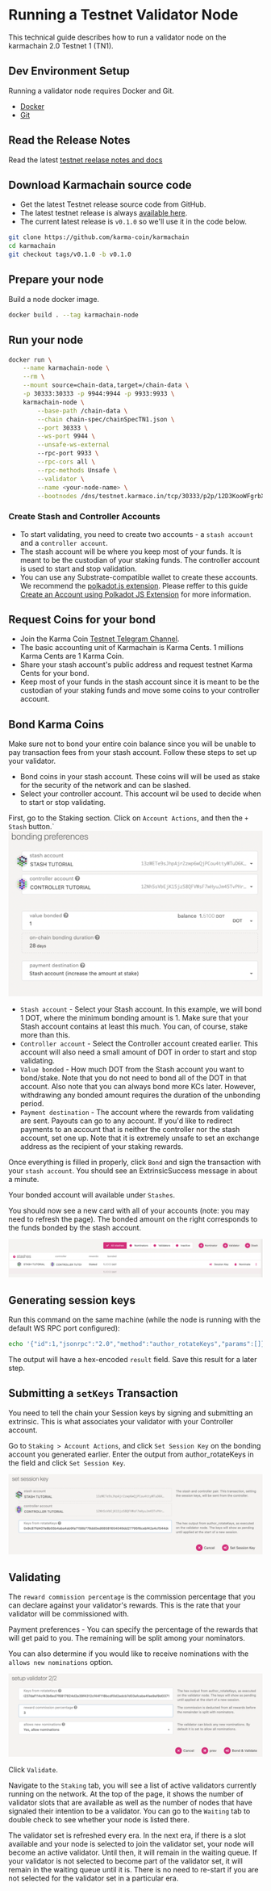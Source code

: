 # Running a Testnet Validator Node

This technical guide describes how to run a validator node on the karmachain 2.0 Testnet 1 (TN1).

## Dev Environment Setup

Running a validator node requires Docker and Git.
* [Docker](https://docs.docker.com/engine/install/)
* [Git](https://github.com/git-guides/install-git)

## Read the Release Notes
Read the latest [testnet reelase notes and docs](https://github.com/karma-coin/karmachain/releases/)

## Download Karmachain source code
- Get the latest Testnet release source code from GitHub.
- The latest testnet release is always [available here](https://github.com/karma-coin/karmachain/releases/).
- The current latest release is `v0.1.0` so we'll use it in the code below.

```bash
git clone https://github.com/karma-coin/karmachain
cd karmachain
git checkout tags/v0.1.0 -b v0.1.0
```

## Prepare your node

Build a node docker image.

```bash
docker build . --tag karmachain-node
```

## Run your node

```bash
docker run \
	--name karmachain-node \
	--rm \
	--mount source=chain-data,target=/chain-data \
	-p 30333:30333 -p 9944:9944 -p 9933:9933 \
	karmachain-node \
		--base-path /chain-data \
		--chain chain-spec/chainSpecTN1.json \
		--port 30333 \
		--ws-port 9944 \
		--unsafe-ws-external
		--rpc-port 9933 \
		--rpc-cors all \
		--rpc-methods Unsafe \
		--validator \
		--name <your-node-name> \
		--bootnodes /dns/testnet.karmaco.in/tcp/30333/p2p/12D3KooWFgrbXqQE1kp3ytTGTsgsVVFBp5P3TGYyGa2KaVs9nQta
```

### Create Stash and Controller Accounts

- To start validating, you need to create two accounts - a `stash account` and a `controller account`. 
- The stash account will be where you keep most of your funds. It is meant to be the custodian of your staking funds. The controller account is used to start and stop validation.
- You can use any Substrate-compatible wallet to create these accounts. We recommend the [polkadot.js extension](https://chrome.google.com/webstore/detail/polkadot%7Bjs%7D-extension/mopnmbcafieddcagagdcbnhejhlodfdd). Please reffer to this guide [Create an Account using Polkadot JS Extension](https://www.youtube.com/watch?v=sy7lvAqyzkY) for more information.

## Request Coins for your bond
- Join the Karma Coin [Testnet Telegram Channel](https://t.me/karmacoinapp/293).
- The basic accounting unit of Karmachain is Karma Cents. 1 millions Karma Cents are 1 Karma Coin.
- Share your stash account's public address and request testnet Karma Cents for your bond.
- Keep most of your funds in the stash account since it is meant to be the custodian of your staking funds and move some coins to your controller account.

## Bond Karma Coins

Make sure not to bond your entire coin balance since you will be unable to pay transaction fees from your stash account.
Follow these steps to set up your validator.

- Bond coins in your stash account. These coins will will be used as stake for the security of the network and can be slashed.
- Select your controller account. This account wil be used to decide when to start or stop validating.

First, go to the Staking section. Click on `Account Actions`, and then the `+ Stash` button.`
![bond](./images/run-a-validator/bond.png)

- `Stash account` - Select your Stash account. In this example, we will bond 1 DOT, where the minimum bonding amount is 1. Make sure that your Stash account contains at least this much. You can, of course, stake more than this.
- `Controller account` - Select the Controller account created earlier. This account will also need a small amount of DOT in order to start and stop validating.
- `Value bonded` - How much DOT from the Stash account you want to bond/stake. Note that you do not need to bond all of the DOT in that account. Also note that you can always bond more KCs later. However, withdrawing any bonded amount requires the duration of the unbonding period.
- `Payment destination` - The account where the rewards from validating are sent. Payouts can go to any account. If you'd like to redirect payments to an account that is neither the controller nor the stash account, set one up. Note that it is extremely unsafe to set an exchange address as the recipient of your staking rewards.

Once everything is filled in properly, click `Bond` and sign the transaction with your `stash account`. You should see an ExtrinsicSuccess message in about a minute.

Your bonded account will available under `Stashes`. 

You should now see a new card with all of your accounts (note: you may need to refresh the page). The bonded amount on the right corresponds to the funds bonded by the stash account.

![bond](./images/run-a-validator/stash.png)

## Generating session keys

Run this command on the same machine (while the node is running with the default WS RPC port configured):

```bash
echo '{"id":1,"jsonrpc":"2.0","method":"author_rotateKeys","params":[]}' | websocat -n1 -B 99999999 ws://127.0.0.1:9944
```

The output will have a hex-encoded `result` field. Save this result for a later step.

## Submitting a `setKeys` Transaction

You need to tell the chain your Session keys by signing and submitting an extrinsic. This is what associates your validator with your Controller account.

Go to `Staking > Account Actions`, and click `Set Session Key` on the bonding account you generated earlier. Enter the output from author_rotateKeys in the field and click `Set Session Key`.

![setKeys](./images/run-a-validator/set-session-key.png)

## Validating

The `reward commission percentage` is the commission percentage that you can declare against your validator's rewards. This is the rate that your validator will be commissioned with.

Payment preferences - You can specify the percentage of the rewards that will get paid to you. The remaining will be split among your nominators.

You can also determine if you would like to receive nominations with the `allows new nominations` option.

![validate](./images/run-a-validator/validate.png)

Click `Validate`.

Navigate to the `Staking` tab, you will see a list of active validators currently running on the network. At the top of the page, it shows the number of validator slots that are available as well as the number of nodes that have signaled their intention to be a validator. You can go to the `Waiting` tab to double check to see whether your node is listed there.

The validator set is refreshed every era. In the next era, if there is a slot available and your node is selected to join the validator set, your node will become an active validator. Until then, it will remain in the waiting queue. If your validator is not selected to become part of the validator set, it will remain in the waiting queue until it is. There is no need to re-start if you are not selected for the validator set in a particular era.
